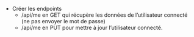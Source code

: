 * Créer les endpoints
  *  /api/me en GET qui récupère les données de l’utilisateur connecté (ne pas envoyer le mot de passe)
  * /api/me en PUT pour mettre à jour l’utilisateur connecté.